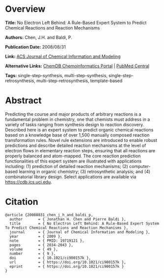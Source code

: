 # Overview
**Title:**
No Electron Left Behind: A Rule-Based Expert System to Predict Chemical Reactions and Reaction Mechanisms

**Authors:**
Chen, J.H. and Baldi, P.

**Publication Date:**
2008/08/31

**Link:**
[ACS Journal of Chemical Information and Modeling](https://pubs.acs.org/doi/10.1021/ci900157k)

**Alternative Links:**
[ChemDB Chemoinformatics Portal](https://cdb.ics.uci.edu) |
[PubMed Central](https://pmc.ncbi.nlm.nih.gov/articles/PMC2758223)

**Tags:**
single-step-synthesis, multi-step-synthesis, single-step-retrosynthesis, multi-step-retrosynthesis, template-based


# Abstract
Predicting the course and major products of arbitrary reactions is a fundamental problem in chemistry, one that chemists must address in a variety of tasks ranging from synthesis design to reaction discovery.
Described here is an expert system to predict organic chemical reactions based on a knowledge base of over 1,500 manually composed reaction transformation rules.
Novel rule extensions are introduced to enable robust predictions and describe detailed reaction mechanisms at the level of electron flows in elementary reaction steps, ensuring that all reactions are properly balanced and atom-mapped.
The core reaction prediction functionalities of this expert system are illustrated with applications including: (1) prediction of detailed reaction mechanisms; (2) computer-based learning in organic chemistry; (3) retrosynthetic analysis; and (4) combinatorial library design.
Select applications are available via https://cdb.ics.uci.edu.


# Citation
```
@article {20080831_chen_j_h_and_baldi_p,
  author       = { Jonathan H. Chen and Pierre Baldi },
  title        = { No Electron Left Behind: A Rule-Based Expert System To Predict Chemical Reactions and Reaction Mechanisms },
  journal      = { Journal of Chemical Information and Modeling },
  year         = { 2009 },
  note         = { PMID: 19719121 },
  pages        = { 2034-2043 },
  volume       = { 49 },
  number       = { 9 },
  doi          = { 10.1021/ci900157k },
  url          = { https://doi.org/10.1021/ci900157k },
  eprint       = { https://doi.org/10.1021/ci900157k }
}
```
